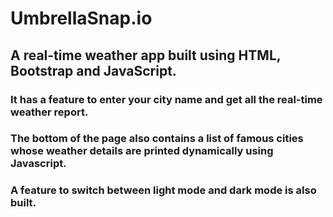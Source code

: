 # UmbrellaSnap.io
<h2>A real-time weather app built using HTML, Bootstrap and JavaScript.</h2>
<h3>It has a feature to enter your city name and get all the real-time weather report.</h3> 
<h3>The bottom of the page also contains a list of famous cities whose weather details are printed dynamically using Javascript.</h3>
<h3>A feature to switch between light mode and dark mode is also built.</h3>

